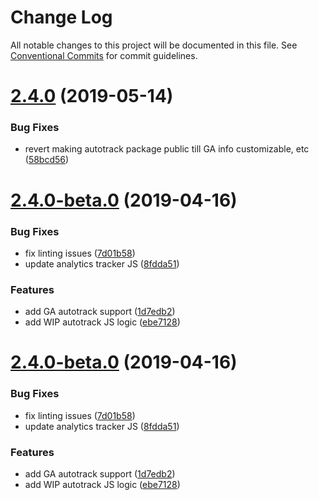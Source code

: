 # Change Log

All notable changes to this project will be documented in this file.
See [Conventional Commits](https://conventionalcommits.org) for commit guidelines.

# [2.4.0](https://github.com/bolt-design-system/bolt/compare/v2.3.2...v2.4.0) (2019-05-14)


### Bug Fixes

* revert making autotrack package public till GA info customizable, etc ([58bcd56](https://github.com/bolt-design-system/bolt/commit/58bcd56))



# [2.4.0-beta.0](https://github.com/bolt-design-system/bolt/compare/v2.2.2...v2.4.0-beta.0) (2019-04-16)


### Bug Fixes

* fix linting issues ([7d01b58](https://github.com/bolt-design-system/bolt/commit/7d01b58))
* update analytics tracker JS ([8fdda51](https://github.com/bolt-design-system/bolt/commit/8fdda51))


### Features

* add GA autotrack support ([1d7edb2](https://github.com/bolt-design-system/bolt/commit/1d7edb2))
* add WIP autotrack JS logic ([ebe7128](https://github.com/bolt-design-system/bolt/commit/ebe7128))





# [2.4.0-beta.0](https://github.com/bolt-design-system/bolt/compare/v2.3.0...v2.4.0-beta.0) (2019-04-16)


### Bug Fixes

* fix linting issues ([7d01b58](https://github.com/bolt-design-system/bolt/commit/7d01b58))
* update analytics tracker JS ([8fdda51](https://github.com/bolt-design-system/bolt/commit/8fdda51))


### Features

* add GA autotrack support ([1d7edb2](https://github.com/bolt-design-system/bolt/commit/1d7edb2))
* add WIP autotrack JS logic ([ebe7128](https://github.com/bolt-design-system/bolt/commit/ebe7128))
